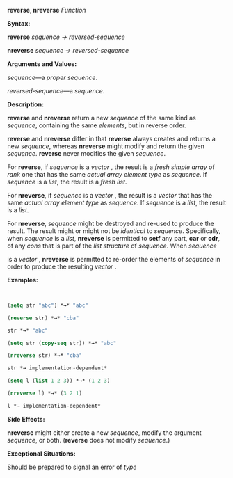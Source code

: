 **reverse, nreverse** *Function* 



**Syntax:** 



**reverse** *sequence → reversed-sequence* 



**nreverse** *sequence → reversed-sequence* 



**Arguments and Values:** 



*sequence*—a *proper sequence*. 



*reversed-sequence*—a *sequence*. 



**Description:** 



**reverse** and **nreverse** return a new *sequence* of the same kind as *sequence*, containing the same *elements*, but in reverse order. 



**reverse** and **nreverse** differ in that **reverse** always creates and returns a new *sequence*, whereas **nreverse** might modify and return the given *sequence*. **reverse** never modifies the given *sequence*. 



For **reverse**, if *sequence* is a *vector* , the result is a *fresh simple array* of *rank* one that has the same *actual array element type* as *sequence*. If *sequence* is a *list*, the result is a *fresh list*. 



For **nreverse**, if *sequence* is a *vector* , the result is a *vector* that has the same *actual array element type* as *sequence*. If *sequence* is a *list*, the result is a *list*. 



For **nreverse**, *sequence* might be destroyed and re-used to produce the result. The result might or might not be *identical* to *sequence*. Specifically, when *sequence* is a *list*, **nreverse** is permitted to **setf** any part, **car** or **cdr**, of any *cons* that is part of the *list structure* of *sequence*. When *sequence* 



is a *vector* , **nreverse** is permitted to re-order the elements of *sequence* in order to produce the resulting *vector* . 



**Examples:**
```lisp
 

(setq str "abc") *→* "abc" 

(reverse str) *→* "cba" 

str *→* "abc" 

(setq str (copy-seq str)) *→* "abc" 

(nreverse str) *→* "cba" 

str *→ implementation-dependent* 

(setq l (list 1 2 3)) *→* (1 2 3) 

(nreverse l) *→* (3 2 1) 

l *→ implementation-dependent* 


```
**Side Effects:** 



**nreverse** might either create a new *sequence*, modify the argument *sequence*, or both. (**reverse** does not modify *sequence*.) 







 



 



**Exceptional Situations:** 



Should be prepared to signal an error of *type* 